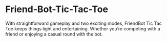 # Friend-Bot-Tic-Tac-Toe
With straightforward gameplay and two exciting modes, FriendBot Tic Tac Toe keeps things light and entertaining. Whether you’re competing with a friend or enjoying a casual round with the bot.
